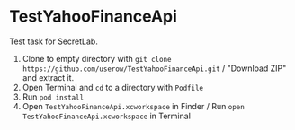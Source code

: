 # TestYahooFinanceApi
Test task for SecretLab.

1. Clone to empty directory with `git clone https://github.com/userow/TestYahooFinanceApi.git` /  "Download ZIP" and extract it.
2. Open Terminal and `cd` to a directory with `Podfile`
3. Run `pod install`
4. Open `TestYahooFinanceApi.xcworkspace` in Finder / Run `open TestYahooFinanceApi.xcworkspace` in Terminal
